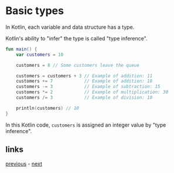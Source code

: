 # Basic types

In Kotlin, each variable and data structure has a type.

Kotlin's ability to "infer" the type is called "type inference".

```kotlin
fun main() {
    var customers = 10

    customers = 8 // Some customers leave the queue

    customers = customers + 3 // Example of addition: 11
    customers += 7            // Example of addition: 18
    customers -= 3            // Example of subtraction: 15
    customers *= 2            // Example of multiplication: 30
    customers /= 3            // Example of division: 10

    println(customers) // 10
}
```

In this Kotlin code, `customers` is assigned an integer value by "type inference".

## links

[previous](#) - [next](#)
